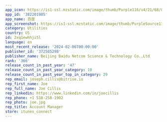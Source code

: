 ```yaml
---
app_icon: https://is1-ssl.mzstatic.com/image/thumb/Purple116/v4/21/68/8d/21688ddb-6653-a815-fa92-cf2bfe0dc5ca/AppIcon-0-0-1x_U007emarketing-0-7-0-0-sRGB-85-220.png/1024x1024bb.png
app_id: '382201985'
app_name: 百度
app_screenshot: https://is1-ssl.mzstatic.com/image/thumb/PurpleSource116/v4/f7/c2/c6/f7c2c6ad-7506-ddf0-a44d-1a5c7bb9a80e/380caab2-c1f5-437a-b200-ee9d7706c026_ios_1242_2688__1.png/1242x2688bb.png
category: Utilities
country: US
id: 2xq1ewhhji5l
language: en
most_recent_release: '2024-02-06T00:00:00'
publisher_id: '372585298'
publisher_name: Beijing Baidu Netcom Science & Technology Co.,Ltd
rank: '366'
release_count_in_past_year: '47'
release_count_in_past_year_category: 10
release_count_in_past_year_top_in_category: 29
rep_email: joseph.cillis@bitrise.io
rep_first_name: Joe
rep_full_name: Joe Cillis
rep_linkedin: https://www.linkedin.com/in/joecillis
rep_phone: +1 518-258-1902
rep_photo: joe.jpg
rep_title: Account Manager
store: itunes_connect
---
```

